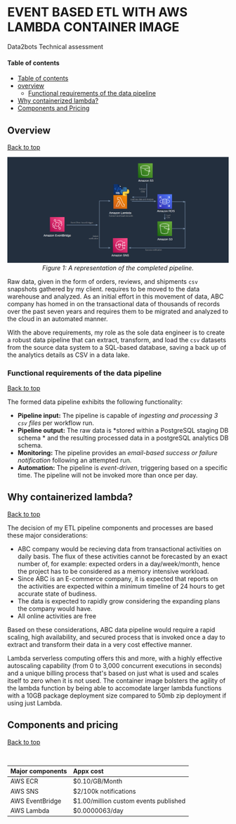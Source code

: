 # EVENT BASED ETL WITH AWS LAMBDA CONTAINER IMAGE
Data2bots Technical assessment


#### Table of contents 

   - [Table of contents](#table-of-contents)
  - [overview](#overview)
    - [Functional requirements of the data pipeline](#functional-requirements-of-the-data-pipeline)
  - [Why containerized lambda?](#why-containerized-lambda)
  - [Components and Pricing](#Components-and-Pricing)


## Overview
[Back to top](#table-of-contents)

<p align='center'>
     <img src="figs/architecture.png"
     alt='Figure 1: Completed data pipeline'
     width=1000px/>
     <br>
     <em>Figure 1: A representation of the completed pipeline.</em>
</p>

Raw data, given in the form of orders, reviews, and shipments `csv` snapshots gathered by my client. requires to be moved to the data warehouse and analyzed. As an initial effort in this movement of data, ABC company has homed in on the transactional data of thousands of records over the past seven years and requires them to be migrated and analyzed to the cloud in an automated manner.  

With the above requirements, my role as the sole data engineer is to create a robust data pipeline that can extract, transform, and load the `csv` datasets from the source data system to a SQL-based database, saving a back up of the analytics details as CSV in a data lake.

### Functional requirements of the data pipeline
[Back to top](#table-of-contents)

The formed data pipeline exhibits the following functionality: 

 - **Pipeline input:** The pipeline is capable of *ingesting and processing 3 `csv` files* per workflow run.
 - **Pipeline output:** The raw data is *stored within a PostgreSQL staging DB schema * and the resulting processed data in a postgreSQL analytics DB schema.   
 - **Monitoring:** The pipeline provides an *email-based success or failure notification* following an attempted run.  
 - **Automation:** The pipeline is *event-driven*, triggering based on a specific time. The pipeline will not be invoked more than once per day. 


## Why containerized lambda?
[Back to top](#table-of-contents)

The decision of my ETL pipeline components and processes are based these major considerations:
- ABC company would be recieving data from transactional activities on daily basis. The flux of these activities cannot be forecasted by an exact number of, for example: expected orders in a day/week/month, hence the project has to be considered as a memory intensive workload.
- Since ABC is an E-commerce company, it is expected that reports on the activities are expected within a minimum timeline of 24 hours to get accurate state of budiness.
- The data is expected to rapidly grow considering the expanding plans the company would have.
- All online activities are free

Based on these considerations, ABC data pipeline would require a rapid scaling, high availability, and secured process that is invoked once a day to extract and transform their data in a very cost effective manner.

Lambda serverless computing offers this and more, with a highly effective autoscaling capability (from 0 to 3,000 concurrent executions in seconds) and a unique billing process that's based on just what is used and scales itself to zero when it is not used.
The container image bolsters the agility of the lambda function by being able to accomodate larger lambda functions with a 10GB package deployment size compared to 50mb zip deployment if using just Lambda.


## Components and pricing
[Back to top](#table-of-contents)


   <br>

 | Major components | Appx cost | 
 | :--------------- | :---------| 
 | AWS ECR       | $0.10/GB/Month | 
 | AWS SNS           |$2/100k notifications |
 | AWS EventBridge                   | $1.00/million custom events published |  
 | AWS Lambda                   |$0.0000063/day|  






